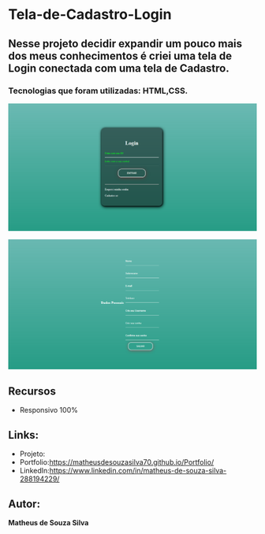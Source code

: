 # Tela-de-Cadastro-Login

## Nesse projeto decidir expandir um pouco mais dos meus conhecimentos é criei uma tela de Login conectada com uma tela de Cadastro.

### Tecnologias que foram utilizadas: HTML,CSS.

![README.md](https://github.com/MatheusdeSouzaSilva70/Tela-de-Cadastro-Login/blob/main/img/primeira%20parte%20tela%20de%20login.png)

![README.md](https://github.com/MatheusdeSouzaSilva70/Tela-de-Cadastro-Login/blob/main/img/segunda%20parte%20tela%20de%20cadastro.png)


## Recursos
- Responsivo 100%

## Links:
- Projeto: 
- Portfolio:https://matheusdesouzasilva70.github.io/Portfolio/
- LinkedIn:https://www.linkedin.com/in/matheus-de-souza-silva-288194229/

## Autor:
**Matheus de Souza Silva**
